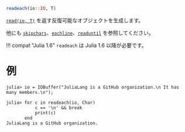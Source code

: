 ```julia
readeach(io::IO, T)
```

[`read(io, T)`](@ref) を返す反復可能なオブジェクトを生成します。

他にも [`skipchars`](@ref)、[`eachline`](@ref)、[`readuntil`](@ref) を参照してください。

!!! compat "Julia 1.6"
    `readeach` は Julia 1.6 以降が必要です。


# 例

```jldoctest
julia> io = IOBuffer("JuliaLang is a GitHub organization.\n It has many members.\n");

julia> for c in readeach(io, Char)
           c == '\n' && break
           print(c)
       end
JuliaLang is a GitHub organization.
```
